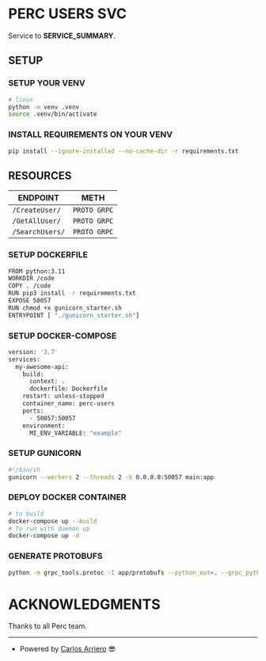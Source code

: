 # PERC USERS SVC

Service to __SERVICE_SUMMARY__.

## SETUP

### SETUP YOUR VENV

```bash
# linux
python -m venv .venv
source .venv/bin/activate
```

### INSTALL REQUIREMENTS ON YOUR VENV

```bash
pip install --ignore-installed --no-cache-dir -r requirements.txt
```

## RESOURCES

ENDPOINT | METH
--|--
`/CreateUser/` | `PROTO GRPC`
`/GetAllUser/` | `PROTO GRPC`
`/SearchUsers/` | `PROTO GRPC`


### SETUP DOCKERFILE
```bash
FROM python:3.11
WORKDIR /code
COPY . /code
RUN pip3 install -r requirements.txt
EXPOSE 50057
RUN chmod +x gunicorn_starter.sh
ENTRYPOINT [ "./gunicorn_starter.sh"]
```

### SETUP DOCKER-COMPOSE
```bash
version: '3.7'
services:
  my-awesome-api:
    build:
      context: .
      dockerfile: Dockerfile
    restart: unless-stopped
    container_name: perc-users
    ports:
      - 50057:50057
    environment:
      MI_ENV_VARIABLE: "example"
```

### SETUP GUNICORN
```bash
#!/bin/sh
gunicorn --workers 2 --threads 2 -b 0.0.0.0:50057 main:app
```

### DEPLOY DOCKER CONTAINER
```bash
# to build
docker-compose up --build
# To run with daemon up
docker-compose up -d
```

### GENERATE PROTOBUFS
```bash
python -m grpc_tools.protoc -I app/protobufs --python_out=. --grpc_python_out=. app/protobufs/recommendations.proto
```

# ACKNOWLEDGMENTS

Thanks to all Perc team.

---

* Powered by [Carlos Arriero](mailto:carlos.arriero931@gmail.com) 😎

